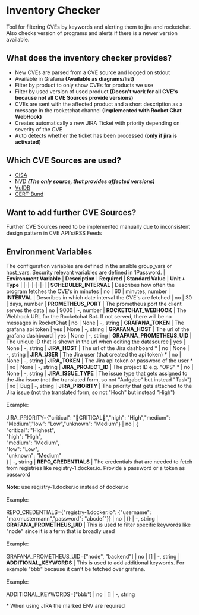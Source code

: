 # Inventory Checker

Tool for filtering CVEs by keywords and alerting them to jira and rocketchat. Also checks version of programs and alerts if there is a newer version available.

## What does the inventory checker provides?

- New CVEs are parsed from a CVE source and logged on stdout
- Available in Grafana **(Available as diagrams/list)**
- Filter by product to only show CVEs for products we use
- Filter by used version of used product **(Doesn't work for all CVE's because not all CVE Sources provide versions)**
- CVEs are sent with the affected product and a short description as a message in the rocketchat channel **(Implemented with Rocket Chat WebHook)**
- Creates automatically a new JIRA Ticket with priority depending on severity of the CVE
- Auto detects whether the ticket has been processed **(only if jira is activated)**

## Which CVE Sources are used?

- [CISA](https://www.cisa.gov/sites/default/files/feeds/known_exploited_vulnerabilities.json)
- [NVD](https://services.nvd.nist.gov/rest/json/cves/1.0/) ***(The only source, that provides affected versions)***
- [VulDB](https://vuldb.com/?rss.recent)
- [CERT-Bund](https://wid.cert-bund.de/content/public/securityAdvisory?size=100000000&sort=published%2Cdesc&aboFilter=false)

## Want to add further CVE Sources?

Further CVE Sources need to be implemented manually due to inconsistent design pattern in CVE API's/RSS Feeds

## Environment Variables
The configuration variables are defined in the ansible group_vars or host_vars. Security relevant variables are defined in 1Password.
| **Environment Variable** | **Description** | **Required** | **Standard Value** | **Unit + Type** |
|-|-|-|-|-|
| **SCHEDULER_INTERVAL** | Describes how often the program fetches the CVE's in minutes | no | 60 | minutes, number
| **INTERVAL** | Describes in which date interval the CVE's are fetched | no | 30 | days, number
| **PROMETHEUS_PORT** | The prometheus port the client serves the data | no | 9000 | -, number
| **ROCKETCHAT_WEBHOOK** | The Webhook URL for the Rocketchat Bot. If not served, there will be no messages in RocketChat | no | None | -, string
| **GRAFANA_TOKEN** | The grafana api token | yes | None | -, string
| **GRAFANA_HOST** | The url of the grafana dashboard | yes | None | -, string
| **GRAFANA_PROMETHEUS_UID** | The unique ID that is shown in the url when editing the datasource | yes | None | -, string
| **JIRA_HOST** | The url of the Jira dashboard * | no | None | -, string
| **JIRA_USER** | The Jira user (that created the api token) * | no | None | -, string
| **JIRA_TOKEN** | The Jira api token or password of the user * | no | None | -, string
| **JIRA_PROJECT_ID** | The project ID e.g. "OPS" * | no | None | -, string
| **JIRA_ISSUE_TYPE** | The issue type that gets assigned to the Jira issue (not the translated form, so not "Aufgabe" but instead "Task") | no | Bug | -, string
| **JIRA_PRIORITY** | The priority that gets attached to the Jira issue (not the translated form, so not "Hoch" but instead "High")<br><br> Example: <br><br> JIRA_PRIORITY={"critical": "🚨CRITICAL🚨","high": "High","medium": "Medium","low": "Low","unknown": "Medium"} | no | {<br>"critical": "Highest",<br>"high": "High",<br>"medium": "Medium",<br>"low": "Low",<br>"unknown": "Medium"<br>} | -, string
| **REPO_CREDENTIALS** | The credentials that are needed to fetch from registries like registry-1.docker.io. Provide a password or a token as password <br><br> **Note**: use registry-1.docker.io instead of docker.io <br><br> Example: <br><br> REPO_CREDENTIALS={"registry-1.docker.io": {"username": "maxmustermann","password": "abcdef"}} | no | {} | -, string
| **GRAFANA_PROMETHEUS_UID** | This is used to filter specific keywords like "node" since it is a term that is broadly used <br><br> Example: <br><br> GRAFANA_PROMETHEUS_UID=["node", "backend"] | no | [] | -, string
| **ADDITIONAL_KEYWORDS** | This is used to add additional keywords. For example "bbb" because it can't be fetched over grafana. <br><br> Example: <br><br> ADDITIONAL_KEYWORDS=["bbb"] | no | [] | -, string

\* When using JIRA the marked ENV are required
